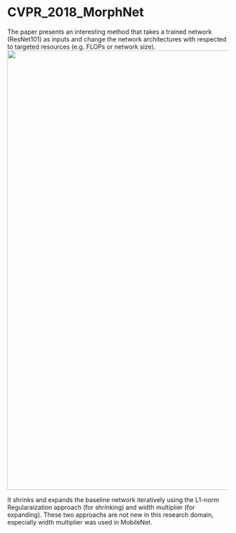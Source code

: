 # CVPR_2018_MorphNet

The paper presents an interesting method that takes a trained network (ResNet101) as inputs and change the network architectures with respected to targeted resources (e.g. FLOPs or network size). 
<image src ="./fig1.JPG" width="1000" height>

It shrinks and expands the baseline network iteratively using the L1-norm Regularaization approach (for shrinking) and width multiplier (for expanding). These two approachs are not new in this research domain, especially width multiplier was used in MobileNet. 

